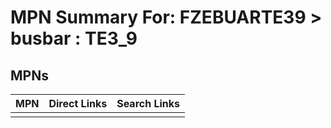 



# MPN Summary For: FZEBUARTE39 > busbar : TE3_9

## MPNs
  

|MPN|Direct Links|Search Links|
| :--- | :--- | :--- |
||||
